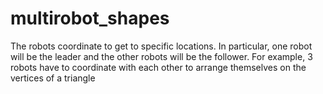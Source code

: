# multirobot_shapes
The robots coordinate to get to specific locations. In particular, one robot will be the leader and the other robots will be the follower. For example, 3 robots have to coordinate with each other to arrange themselves on the vertices of a triangle

